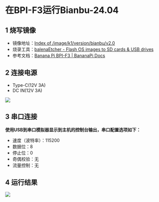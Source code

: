 # 在BPI-F3运行Bianbu-24.04

## 1 烧写镜像

- 镜像地址：[Index of /image/k1/version/bianbu/v2.0](https://archive.spacemit.com/image/k1/version/bianbu/v2.0/)
- 烧录工具：[balenaEtcher - Flash OS images to SD cards & USB drives](https://etcher.balena.io/)
- 参考文档：[Banana Pi BPI-F3 | BananaPi Docs](https://docs.banana-pi.org/en/BPI-F3/BananaPi_BPI-F3)

## 2 连接电源

- Type-C(12V 3A)
- DC IN(12V 3A)

![](../../images/BPIF3_1.png)

## 3 串口连接

**使用USB到串口模拟器显示到主机的控制台输出，串口配置选项如下：**
- 速度（波特率）：115200 
- 数据位：8 
- 停止位：0 
- 奇偶校验：无 
- 流量控制：无

## 4 运行结果

![](../../images/BPIF3_2.png)